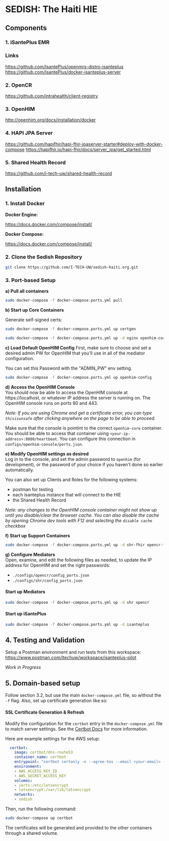 # SEDISH: The Haiti HIE 

## Components

### 1. iSantePlus EMR
### Links
https://github.com/IsantePlus/openmrs-distro-isanteplus
https://github.com/IsantePlus/docker-isanteplus-server

### 2. OpenCR
https://github.com/intrahealth/client-registry

### 3. OpenHIM
http://openhim.org/docs/installation/docker

### 4. HAPI JPA Server
https://github.com/hapifhir/hapi-fhir-jpaserver-starter#deploy-with-docker-compose
https://hapifhir.io/hapi-fhir/docs/server_jpa/get_started.html

### 5. Shared Health Record
https://github.com/i-tech-uw/shared-health-record


## Installation
### 1. Install Docker

**Docker Engine:**

https://docs.docker.com/compose/install/

**Docker Compose:**

https://docs.docker.com/compose/install/


### 2. Clone the Sedish Repository

```sh
git clone https://github.com/I-TECH-UW/sedish-haiti.org.git
```

### 3. Port-based Setup


**a) Pull all containers**  

```sh
sudo docker-compose -f docker-compose.ports.yml pull
```
**b) Start up Core Containers** 

Generate self-signed certs:  
```sh
sudo docker-compose -f docker-compose.ports.yml up certgen
```

```sh
sudo docker-compose -f docker-compose.ports.yml up -d nginx openhim-core openhim-console mongo-db
```

**c) Load Default OpenHIM Config**
First, make sure to choose and set a desired admin PW for OpenHIM that you'll use in all of the mediator configuration. 

You can set this Password with the "ADMIN_PW" env setting. 

```sh
sudo docker-compose -f docker-compose.ports.yml up openhim-config
```

**d) Access the OpenHIM Console**  
You should now be able to access the OpenHIM console at https://localhost, or whatever IP address the server is running on. The OpenHIM console runs on ports 80 and 443. 

*Note: If you are using Chrome and get a certificate error, you can type `thisisunsafe` after clicking anywhere on the page to be able to proceed.*

Make sure that the console is pointint to the correct `openhim-core` container. You should be able to access that container using `<your-ip-address>:8080/heartbeat`. You can configure this connection in `configs/openhim-console/ports.json`. 

**e) Modify OpenHIM settings as desired**   
Log in to the console, and set the admin password to `openhim` (for development), or the password of your choice if you haven't done so earlier automatically.

You can also set up Clients and Roles for the following systems:
- postman for testing
- each isanteplus instance that will connect to the HIE
- the Shared Health Record

*Note: any changes to the OpenHIM console container might not show up until you disable/clear the browser cache. You can also disable the cache by opening Chrome dev tools with F12 and selecting the `disable cache` checkbox*

**f) Start up Support Containers**  
```sh
sudo docker-compose -f docker-compose.ports.yml up -d shr-fhir opencr-fhir opencr-es kafka zookeeper
```

**g) Configure Mediators**  
Open, examine, and edit the following files as needed, to update the IP address for OpenHIM and set the right passwords:
  - `./configs/opencr/config_ports.json`
  - `./configs/shr/config_ports.json`
#### Start up Mediators  

```sh
sudo docker-compose -f docker-compose.ports.yml up -d shr opencr
```
#### Start up iSantePlus
```sh
sudo docker-compose -f docker-compose.ports.yml up -d isanteplus
```

## 4. Testing and Validation
Setup a Postman environment and run tests from this workspace: https://www.postman.com/itechuw/workspace/isanteplus-pilot

*Work in Progress*


## 5. Domain-based setup
Follow section 3.2, but use the main `docker-compose.yml` file, so without the `-f` flag. Also, set up certificate generation like so:
#### SSL Certificate Generation & Refresh 
Modify the configuration for the `certbot` entry in the `docker-compose.yml` file to match server settings. See the [Certbot Docs](https://certbot.eff.org/) for more information.

Here are example settings for the AWS setup:

```yaml
  certbot:
    image: certbot/dns-route53
    container_name: certbot
    entrypoint: "certbot certonly -n --agree-tos --email <your-email> -d <your-domain> -d '*.<your-domain>' --dns-route53 --preferred-challenges=dns"
    environment:
    - AWS_ACCESS_KEY_ID
    - AWS_SECRET_ACCESS_KEY
    volumes:
    - certs:/etc/letsencrypt
    - letsencrypt:/var/lib/letsencrypt
    networks:
    - sedish
```

Then, run the following command:

```sh
sudo docker-compose up certbot
```

The certificates will be generated and provided to the other containers through a shared volume.


